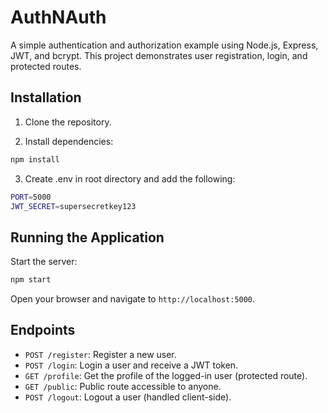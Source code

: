 # AuthNAuth

A simple authentication and authorization example using Node.js, Express, JWT, and bcrypt. This project demonstrates user registration, login, and protected routes.

## Installation

1. Clone the repository.

2. Install dependencies:

```bash
npm install
```

3. Create .env in root directory and add the following:

```bash
PORT=5000
JWT_SECRET=supersecretkey123
```

## Running the Application

Start the server:

```bash
npm start
```

Open your browser and navigate to `http://localhost:5000`.

## Endpoints

- `POST /register`: Register a new user.
- `POST /login`: Login a user and receive a JWT token.
- `GET /profile`: Get the profile of the logged-in user (protected route).
- `GET /public`: Public route accessible to anyone.
- `POST /logout`: Logout a user (handled client-side).